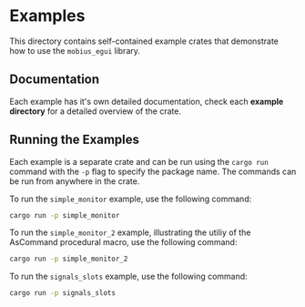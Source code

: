 # Examples

This directory contains self-contained example crates that demonstrate how to use the `mobius_egui` library. 

## Documentation 

Each example has it's own detailed documentation, check each **example directory**
for a detailed overview of the crate. 

## Running the Examples

Each example is a separate crate and can be run using the `cargo run` command with the `-p` flag to specify the package name. The commands can be run from 
anywhere in the crate. 

To run the `simple_monitor` example, use the following command:

```sh
cargo run -p simple_monitor
```

To run the `simple_monitor_2` example, illustrating the utiliy 
of the AsCommand procedural macro, use the following command:

```bash
cargo run -p simple_monitor_2
```


To run the `signals_slots` example, use the following command:

```sh
cargo run -p signals_slots
```

